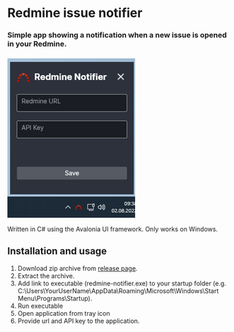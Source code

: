 # Redmine issue notifier
### Simple app showing a notification when a new issue is opened in your Redmine.
###
###
<img src="./Screenshots/ui-and-tray.png">

Written in C# using the Avalonia UI framework.
Only works on Windows.



## Installation and usage

1. Download zip archive from [release page](https://github.com/JacobDeuchert/redmine-issue-notifier/releases).
2. Extract the archive.
3. Add link to executable (redmine-notifier.exe)  to your startup folder (e.g. C:\Users\YourUserName\AppData\Roaming\Microsoft\Windows\Start Menu\Programs\Startup).
3. Run executable
4. Open application from tray icon
5. Provide url and API key to the application.
